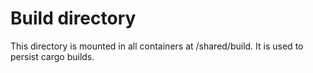 # Build directory

This directory is mounted in all containers at /shared/build. It is used to persist cargo builds.
